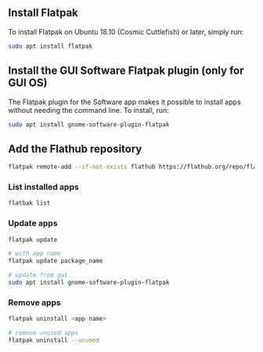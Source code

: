 ## Install Flatpak

To install Flatpak on Ubuntu 18.10 (Cosmic Cuttlefish) or later, simply run:

```bash
sudo apt install flatpak 
```

## Install the GUI Software Flatpak plugin (only for GUI OS)

The Flatpak plugin for the Software app makes it possible to install apps without needing the command line. To install, run:

```bash
sudo apt install gnome-software-plugin-flatpak
```

## Add the Flathub repository

```bash
flatpak remote-add --if-not-exists flathub https://flathub.org/repo/flathub.flatpakrepo
```

### List installed apps

```bash
flatbak list
```

### Update apps

```bash
flatpak update

# with app name
flatpak update package_name

# update from gui
sudo apt install gnome-software-plugin-flatpak
```

### Remove apps

```bash
flatpak uninstall <app name>

# remove unused apps
flatpak uninstall --unused
```

